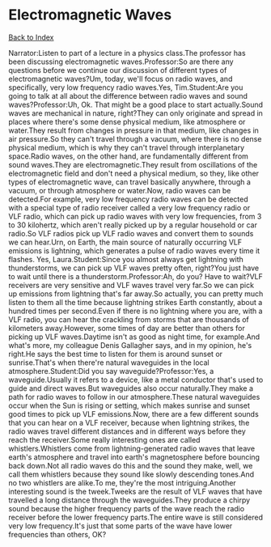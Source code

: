 # Electromagnetic Waves
[Back to Index](https://github.com/windows10010/tpoExtractor/blob/master/README.md)

Narrator:Listen to part of a lecture in a physics class.The professor has been discussing electromagnetic waves.Professor:So are there any questions before we continue our discussion of different types of electromagnetic waves?Um, today, we'll focus on radio waves, and specifically, very low frequency radio waves.Yes, Tim.Student:Are you going to talk at all about the difference between radio waves and sound waves?Professor:Uh, Ok. That might be a good place to start actually.Sound waves are mechanical in nature, right?They can only originate and spread in places where there's some dense physical medium, like atmosphere or water.They result from changes in pressure in that medium, like changes in air pressure.So they can't travel through a vacuum, where there is no dense physical medium, which is why they can't travel through interplanetary space.Radio waves, on the other hand, are fundamentally different from sound waves.They are electromagnetic.They result from oscillations of the electromagnetic field and don't need a physical medium, so they, like other types of electromagnetic wave, can travel basically anywhere, through a vacuum, or through atmosphere or water.Now, radio waves can be detected.For example, very low frequency radio waves can be detected with a special type of radio receiver called a very low frequency radio or VLF radio, which can pick up radio waves with very low frequencies, from 3 to 30 kilohertz, which aren't really picked up by a regular household or car radio.So VLF radios pick up VLF radio waves and convert them to sounds we can hear.Urn, on Earth, the main source of naturally occurring VLF emissions is lightning, which generates a pulse of radio waves every time it flashes. Yes, Laura.Student:Since you almost always get lightning with thunderstorms, we can pick up VLF waves pretty often, right?You just have to wait until there is a thunderstorm.Professor:Ah, do you? Have to wait?VLF receivers are very sensitive and VLF waves travel very far.So we can pick up emissions from lightning that's far away.So actually, you can pretty much listen to them all the time because lightning strikes Earth constantly, about a hundred times per second.Even if there is no lightning where you are, with a VLF radio, you can hear the crackling from storms that are thousands of kilometers away.However, some times of day are better than others for picking up VLF waves.Daytime isn't as good as night time, for example.And what's more, my colleague Denis Gallagher says, and in my opinion, he's right.He says the best time to listen for them is around sunset or sunrise.That's when there're natural waveguides in the local atmosphere.Student:Did you say waveguide?Professor:Yes, a waveguide.Usually it refers to a device, like a metal conductor that's used to guide and direct waves.But waveguides also occur naturally.They make a path for radio waves to follow in our atmosphere.These natural waveguides occur when the Sun is rising or setting, which makes sunrise and sunset good times to pick up VLF emissions.Now, there are a few different sounds that you can hear on a VLF receiver, because when lightning strikes, the radio waves travel different distances and in different ways before they reach the receiver.Some really interesting ones are called whistlers.Whistlers come from lightning-generated radio waves that leave earth's atmosphere and travel into earth's magnetosphere before bouncing back down.Not all radio waves do this and the sound they make, well, we call them whistlers because they sound like slowly descending tones.And no two whistlers are alike.To me, they're the most intriguing.Another interesting sound is the tweek.Tweeks are the result of VLF waves that have travelled a long distance through the waveguides.They produce a chirpy sound because the higher frequency parts of the wave reach the radio receiver before the lower frequency parts.The entire wave is still considered very low frequency.It's just that some parts of the wave have lower frequencies than others, OK?
 